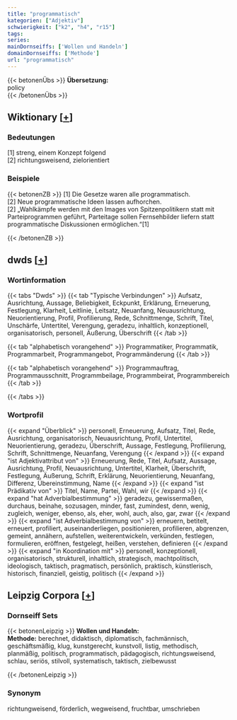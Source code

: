 ```yaml
---
title: "programmatisch"
kategorien: ["Adjektiv"]
schwierigkeit: ["k2", "h4", "r15"]
tags:
series:
mainDornseiffs: ['Wollen und Handeln']
domainDornseiffs: ['Methode']
url: "programmatisch"
---
```


{{< betonenÜbs >}}
**Übersetzung:**  
policy  
{{< /betonenÜbs >}}

## Wiktionary [[+](https://de.wiktionary.org/wiki/programmatisch)]

### Bedeutungen
[1] streng, einem Konzept folgend  
[2] richtungsweisend, zielorientiert  

### Beispiele
{{< betonenZB >}}
[1] Die Gesetze waren alle programmatisch.  
[2] Neue programmatische Ideen lassen aufhorchen.  
[2] „Wahlkämpfe werden mit den Images von Spitzenpolitikern statt mit Parteiprogrammen geführt, Parteitage sollen Fernsehbilder liefern statt programmatische Diskussionen ermöglichen.“[1]  

{{< /betonenZB >}}


## dwds [[+](https://www.dwds.de/wb/programmatisch)]

### Wortinformation
{{< tabs "Dwds" >}}
{{< tab "Typische Verbindungen" >}}
Aufsatz, Ausrichtung, Aussage, Beliebigkeit, Eckpunkt, Erklärung, Erneuerung, Festlegung, Klarheit, Leitlinie, Leitsatz, Neuanfang, Neuausrichtung, Neuorientierung, Profil, Profilierung, Rede, Schnittmenge, Schrift, Titel, Unschärfe, Untertitel, Verengung, geradezu, inhaltlich, konzeptionell, organisatorisch, personell, Äußerung, Überschrift
{{< /tab >}}

{{< tab "alphabetisch vorangehend" >}}
Programmatiker, Programmatik, Programmarbeit, Programmangebot, Programmänderung
{{< /tab >}}

{{< tab "alphabetisch vorangehend" >}}
Programmauftrag, Programmausschnitt, Programmbeilage, Programmbeirat, Programmbereich
{{< /tab >}}

{{< /tabs >}}

### Wortprofil
{{< expand "Überblick" >}} personell, Erneuerung, Aufsatz, Titel, Rede, Ausrichtung, organisatorisch, Neuausrichtung, Profil, Untertitel, Neuorientierung, geradezu, Überschrift, Aussage, Festlegung, Profilierung, Schrift, Schnittmenge, Neuanfang, Verengung {{< /expand >}}
{{< expand "ist Adjektivattribut von" >}} Erneuerung, Rede, Titel, Aufsatz, Aussage, Ausrichtung, Profil, Neuausrichtung, Untertitel, Klarheit, Überschrift, Festlegung, Äußerung, Schrift, Erklärung, Neuorientierung, Neuanfang, Differenz, Übereinstimmung, Name {{< /expand >}}
{{< expand "ist Prädikativ von" >}} Titel, Name, Partei, Wahl, wir {{< /expand >}}
{{< expand "hat Adverbialbestimmung" >}} geradezu, gewissermaßen, durchaus, beinahe, sozusagen, minder, fast, zumindest, denn, wenig, zugleich, weniger, ebenso, als, eher, wohl, auch, also, gar, zwar {{< /expand >}}
{{< expand "ist Adverbialbestimmung von" >}} erneuern, betitelt, erneuert, profiliert, auseinanderliegen, positionieren, profilieren, abgrenzen, gemeint, annähern, aufstellen, weiterentwickeln, verkünden, festlegen, formulieren, eröffnen, festgelegt, heißen, verstehen, definieren {{< /expand >}}
{{< expand "in Koordination mit" >}} personell, konzeptionell, organisatorisch, strukturell, inhaltlich, strategisch, machtpolitisch, ideologisch, taktisch, pragmatisch, persönlich, praktisch, künstlerisch, historisch, finanziell, geistig, politisch {{< /expand >}}

## Leipzig Corpora [[+](https://corpora.uni-leipzig.de/en/res?word=programmatisch&corpusId=deu_newscrawl-public_2018)]

### Dornseiff Sets
{{< betonenLeipzig >}}
**Wollen und Handeln:**  
**Methode:** berechnet, didaktisch, diplomatisch, fachmännisch, geschäftsmäßig, klug, kunstgerecht, kunstvoll, listig, methodisch, planmäßig, politisch, programmatisch, pädagogisch, richtungsweisend, schlau, seriös, stilvoll, systematisch, taktisch, zielbewusst  

{{< /betonenLeipzig >}}

### Synonym
richtungweisend, förderlich, wegweisend, fruchtbar, umschrieben

